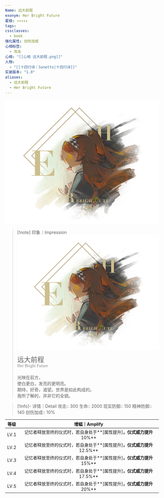 ```yaml
---
Name: 远大前程
exonym: Her Bright Future
星级: ✦✦✦✦✦
tags: 
cssclasses:
  - book
强化属性: 创伤加成
心相标签:
  - 攻击
心相: "[[心相 远大前程.png]]"
人物:
  - "[[十四行诗｜Sonetto|十四行诗]]"
实装版本: "1.0"
aliases:
  - 远大前程
  - Her Bright Future
---
```

![cover](assets/远大前程｜Her%20Bright%20Future.assets/心相%20远大前程.png)

> [!note] 印象｜Impression
> ![心相 远大前程|inlL|300](assets/远大前程｜Her%20Bright%20Future.assets/心相%20远大前程.png)
> <p style="font-family: '家族宋', sans-serif; font-size: 22px; line-height: 0.75; text-indent: 0;">远大前程<br><span style="font-family: serif; font-size: 14px; color: #888888;">Her Bright Future</span></p>
> 
> 光映在前方，  
> 使白更白，发亮的更明亮。  
> 期待，好奇，渴望。世界是如此构成的。  
> 我所了解的，并非它的全貌。

> [!info]- 详情｜Detail
> 攻击:: 300
> 生命:: 2000
> 现实防御:: 150
> 精神防御:: 140
> 创伤加成:: 10%

| 等级 |                        增幅｜Amplify                         |
| :--: | :----------------------------------------------------------: |
| LV.1 | 记忆者释放至终的仪式时，若自身处于**[属性提升]**，仪式威力提升**10%** |
| LV.2 | 记忆者释放至终的仪式时，若自身处于**[属性提升]**，仪式威力提升**12.5%** |
| LV.3 | 记忆者释放至终的仪式时，若自身处于**[属性提升]**，仪式威力提升**15%** |
| LV.4 | 记忆者释放至终的仪式时，若自身处于**[属性提升]**，仪式威力提升**17.5%** |
| LV.5 | 记忆者释放至终的仪式时，若自身处于**[属性提升]**，仪式威力提升**20%** |
